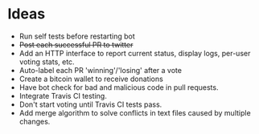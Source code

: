 # Ideas

 - Run self tests before restarting bot
 - ~~Post each successful PR to twitter~~
 - Add an HTTP interface to report current status, display logs, per-user voting stats, etc.
 - Auto-label each PR 'winning'/'losing' after a vote
 - Create a bitcoin wallet to receive donations
 - Have bot check for bad and malicious code in pull requests.
 - Integrate Travis CI testing.
 - Don't start voting until Travis CI tests pass.
 - Add merge algorithm to solve conflicts in text files caused by multiple changes.

